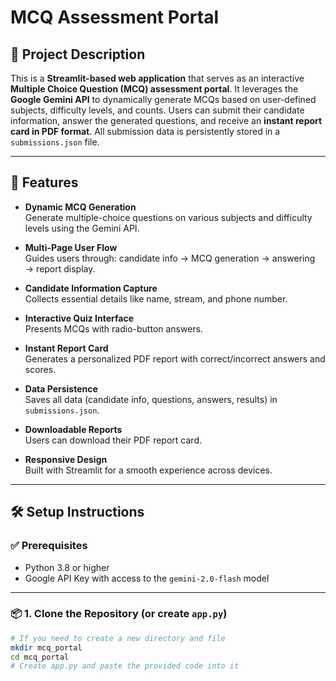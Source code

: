 # MCQ Assessment Portal

## 📘 Project Description

This is a **Streamlit-based web application** that serves as an interactive **Multiple Choice Question (MCQ) assessment portal**. It leverages the **Google Gemini API** to dynamically generate MCQs based on user-defined subjects, difficulty levels, and counts. Users can submit their candidate information, answer the generated questions, and receive an **instant report card in PDF format**. All submission data is persistently stored in a `submissions.json` file.

---

## 🚀 Features

- **Dynamic MCQ Generation**  
  Generate multiple-choice questions on various subjects and difficulty levels using the Gemini API.

- **Multi-Page User Flow**  
  Guides users through: candidate info → MCQ generation → answering → report display.

- **Candidate Information Capture**  
  Collects essential details like name, stream, and phone number.

- **Interactive Quiz Interface**  
  Presents MCQs with radio-button answers.

- **Instant Report Card**  
  Generates a personalized PDF report with correct/incorrect answers and scores.

- **Data Persistence**  
  Saves all data (candidate info, questions, answers, results) in `submissions.json`.

- **Downloadable Reports**  
  Users can download their PDF report card.

- **Responsive Design**  
  Built with Streamlit for a smooth experience across devices.

---

## 🛠️ Setup Instructions

### ✅ Prerequisites

- Python 3.8 or higher  
- Google API Key with access to the `gemini-2.0-flash` model

---

### 📦 1. Clone the Repository (or create `app.py`)

```bash
# If you need to create a new directory and file
mkdir mcq_portal
cd mcq_portal
# Create app.py and paste the provided code into it

